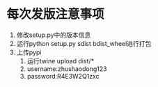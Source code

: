# 每次发版注意事项
1. 修改setup.py中的版本信息
2. 运行python setup.py sdist bdist_wheel进行打包
3. 上传pypi
   1. 运行twine upload dist/*
   2. username:zhushaodong123
   3. password:R4E3W2Q1zxc